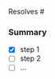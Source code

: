 <!--
Thank you for your Pull Request. Please provide a description above and review
the requirements below.

Bug fixes and new features should include tests.
-->

Resolves #

<!--
Explain the context and why you're making that change. What is the problem
you're trying to solve? In some cases there is not a problem and this can be
thought of as being the motivation for your change.
-->

### Summary

- [x] step 1
- [ ] step 2
- [ ] ...

<!--
Summarize the solution and provide any necessary context needed to understand
the code change.
-->

